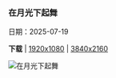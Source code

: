 ### 在月光下起舞

日期：2025-07-19

**下载**  |  [1920x1080](https://cn.bing.com/th?id=OHR.BigMoon_ZH-CN2508603883_1920x1080.jpg)  |  [3840x2160](https://cn.bing.com/th?id=OHR.BigMoon_ZH-CN2508603883_UHD.jpg)

![在月光下起舞](https://cn.bing.com/th?id=OHR.BigMoon_ZH-CN2508603883_1920x1080.jpg "望远镜下的月球表面照片 (© Sergey Kuznetsov/Getty Images)")

